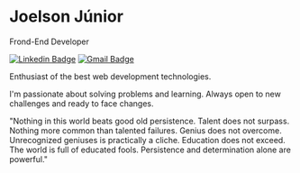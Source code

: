 # Joelson Júnior 

Frond-End Developer 

[
![Linkedin Badge](https://img.shields.io/badge/-Joelson%20Júnior-6633cc?style=flat-square&logo=Linkedin&logoColor=white&link=https://www.linkedin.com/in/diego-schell-fernandes/)](https://www.linkedin.com/in/jlsnjnr/) 
[![Gmail Badge](https://img.shields.io/badge/-contato.joelson@gmail.com-6633cc?style=flat-square&logo=Gmail&logoColor=white&link=mailto:diego.schell.f@gmail.com)](mailto:contato.joelsonjunior@gmail.com)


Enthusiast of the best web development technologies.

I'm passionate about solving problems and learning. Always open to new challenges and ready to face changes.

"Nothing in this world beats good old persistence. Talent does not surpass. Nothing more common than talented failures. Genius does not overcome. Unrecognized geniuses is practically a cliche. Education does not exceed. The world is full of educated fools. Persistence and determination alone are powerful."

